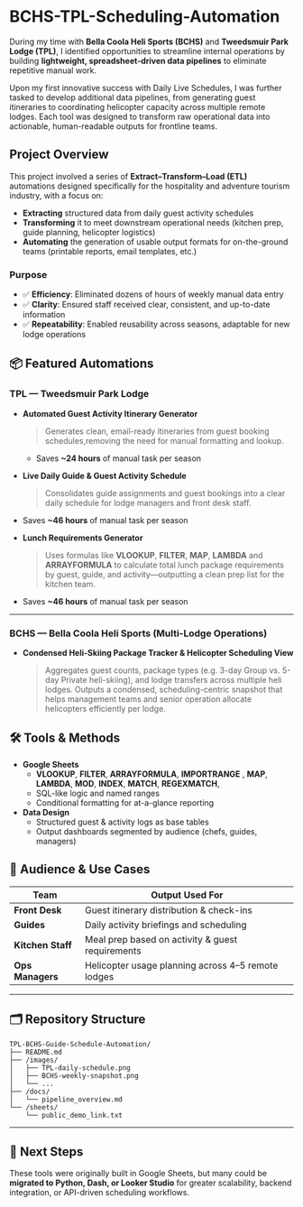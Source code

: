 # BCHS-TPL-Scheduling-Automation
During my time with **Bella Coola Heli Sports (BCHS)** and **Tweedsmuir Park Lodge (TPL)**, I identified opportunities to streamline internal operations by building **lightweight, spreadsheet-driven data pipelines** to eliminate repetitive manual work.

Upon my first innovative success with Daily Live Schedules, I was further tasked to develop additional data pipelines, from generating guest itineraries to coordinating helicopter capacity across multiple remote lodges. Each tool was designed to transform raw operational data into actionable, human-readable outputs for frontline teams.


## Project Overview
This project involved a series of **Extract–Transform–Load (ETL)** automations designed specifically for the hospitality and adventure tourism industry, with a focus on:

- **Extracting** structured data from daily guest activity schedules  
- **Transforming** it to meet downstream operational needs (kitchen prep, guide planning, helicopter logistics)  
- **Automating** the generation of usable output formats for on-the-ground teams (printable reports, email templates, etc.)


### Purpose 
- ✅ **Efficiency**: Eliminated dozens of hours of weekly manual data entry
- ✅ **Clarity**: Ensured staff received clear, consistent, and up-to-date information
- ✅ **Repeatability**: Enabled reusability across seasons, adaptable for new lodge operations

## 📦 Featured Automations

### TPL — Tweedsmuir Park Lodge

- **Automated Guest Activity Itinerary Generator**
  > Generates clean, email-ready itineraries from guest booking schedules,removing the need for manual formatting and lookup.
  - Saves **~24 hours** of manual task per season

- **Live Daily Guide & Guest Activity Schedule**
  > Consolidates guide assignments and guest bookings into a clear daily schedule for lodge managers and front desk staff.
- Saves **~46 hours** of manual task per season

- **Lunch Requirements Generator**
  > Uses formulas like **VLOOKUP**, **FILTER**, **MAP**, **LAMBDA** and **ARRAYFORMULA** to calculate total lunch package requirements by guest, guide, and activity—outputting a clean prep list for the kitchen team.
- Saves **~46 hours** of manual task per season
---

### BCHS — Bella Coola Heli Sports (Multi-Lodge Operations)

- **Condensed Heli-Skiing Package Tracker & Helicopter Scheduling View**
  > Aggregates guest counts, package types (e.g. 3-day Group vs. 5-day Private heli-skiing), and lodge transfers across multiple heli lodges. Outputs a condensed, scheduling-centric snapshot that helps management teams and senior operation allocate helicopters efficiently per lodge.


## 🛠️ Tools & Methods

- **Google Sheets**
  - **VLOOKUP**, **FILTER**, **ARRAYFORMULA**, **IMPORTRANGE** , **MAP**, **LAMBDA**, **MOD**, **INDEX**, **MATCH**, **REGEXMATCH**, 
  - SQL-like logic and named ranges
  - Conditional formatting for at-a-glance reporting
- **Data Design**
  - Structured guest & activity logs as base tables
  - Output dashboards segmented by audience (chefs, guides, managers)


## 👥 Audience & Use Cases

| Team             | Output Used For                                     |
|------------------|-----------------------------------------------------|
| **Front Desk**   | Guest itinerary distribution & check-ins            |
| **Guides**       | Daily activity briefings and scheduling             |
| **Kitchen Staff**| Meal prep based on activity & guest requirements    |
| **Ops Managers** | Helicopter usage planning across 4–5 remote lodges  |

---

## 🗂️ Repository Structure
```
TPL-BCHS-Guide-Schedule-Automation/
├── README.md
├── /images/
│   ├── TPL-daily-schedule.png
│   ├── BCHS-weekly-snapshot.png
│   └── ...
├── /docs/
│   └── pipeline_overview.md
└── /sheets/
    └── public_demo_link.txt
```



---

## 🌱 Next Steps

These tools were originally built in Google Sheets, but many could be **migrated to Python, Dash, or Looker Studio** for greater scalability, backend integration, or API-driven scheduling workflows.

